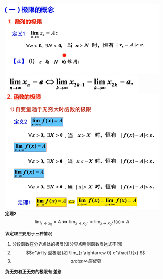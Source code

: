 ![](../picture/数列极限.png)
![](../picture/数列极限2.png)
![](../picture/函数极限.png)
**定理2**  
$$\lim_{x\rightarrow x_0} = A \Leftrightarrow \lim_{x \rightarrow x_0^- }
= \lim_{x \rightarrow x_0^+}f(x) = A$$


**该定理主要用于三种情况**  
1. 分段函数在分界点处的极限(该分界点两侧函数表达式不同)
2. $$e^\infty 型极限 (如 \lim_{x \rightarrow 0} e^\frac{1}{x} $$
3. $$arctan\infty 型极限$$

**负无穷和正无穷的极限有 差别**